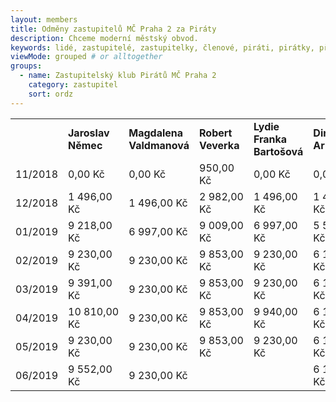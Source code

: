 ```yaml
--- 
layout: members
title: Odměny zastupitelů MČ Praha 2 za Piráty
description: Chceme moderní městský obvod.
keywords: lidé, zastupitelé, zastupitelky, členové, piráti, pirátky, příznivci
viewMode: grouped # or alltogether
groups:
  - name: Zastupitelský klub Pirátů MČ Praha 2
    category: zastupitel
    sort: ordz
---
```


<table><tr>
  <td> 
  </td><td><b>Jaroslav Němec</b>
  </td><td><b>Magdalena Valdmanová</b>
  </td><td><b>Robert Veverka</b>
  </td><td><b>Lydie Franka Bartošová</b>
  </td><td><b>Dino Arnautovič</b>
  </td><td><b>Lukáš Funk</b>
  </td><td><b>Martin Altschmied</b>
  </td></tr>
     <tr><td>11/2018</td><td>0,00 Kč</td><td>	0,00 Kč</td><td>	950,00 Kč</td><td>	0,00 Kč</td><td>	0,00 Kč</td><td>	0,00 Kč</td><td>	0,00 Kč</td>
</tr><tr><td>12/2018</td><td>	1 496,00 Kč</td><td>	1 496,00 Kč</td><td>	2 982,00 Kč</td><td>	1 496,00 Kč</td><td>	1 496,00 Kč</td><td>	1 496,00 Kč</td><td>	1 496,00 Kč</td>
</tr><tr><td>01/2019</td><td>	9 218,00 Kč</td><td>	6 997,00 Kč</td><td>	9 009,00 Kč</td><td>	6 997,00 Kč</td><td>	5 560,00 Kč</td><td>	</td><td>	6 997,00 Kč</td>
</tr><tr><td>02/2019</td><td>	9 230,00 Kč</td><td>	9 230,00 Kč</td><td>	9 853,00 Kč</td><td>	9 230,00 Kč</td><td>	6 158,00 Kč</td><td>	9 230,00 Kč</td><td>	9 230,00 Kč</td>
</tr><tr><td>03/2019</td><td>	9 391,00 Kč</td><td>	9 230,00 Kč</td><td>	9 853,00 Kč</td><td>	9 230,00 Kč</td><td>	6 158,00 Kč</td><td>	9 230,00 Kč</td><td>	9 230,00 Kč</td>
</tr><tr><td>04/2019</td><td>	10 810,00 Kč</td><td>	9 230,00 Kč</td><td>	9 853,00 Kč</td><td>	9 940,00 Kč</td><td>	6 158,00 Kč</td><td>	9 230,00 Kč</td><td>	9 230,00 Kč</td>
</tr><tr><td>05/2019</td><td>	9 230,00 Kč</td><td>	9 230,00 Kč</td><td>	9 853,00 Kč</td><td>	9 230,00 Kč</td><td>	6 158,00 Kč</td><td>	9 230,00 Kč</td><td> </td>
</tr><tr><td>06/2019</td><td>	9 552,00 Kč</td><td>	9 230,00 Kč</td><td> </td><td> </td><td> 6 158,00 Kč</td><td>	9 230,00 Kč	</td><td> </td>
</tr>
</table>
